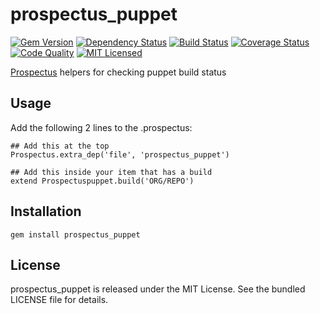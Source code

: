 prospectus_puppet
=========

[![Gem Version](https://img.shields.io/gem/v/prospectus_puppet.svg)](https://rubygems.org/gems/prospectus_puppet)
[![Dependency Status](https://img.shields.io/gemnasium/akerl/prospectus_puppet.svg)](https://gemnasium.com/akerl/prospectus_puppet)
[![Build Status](https://img.shields.io/circleci/project/akerl/prospectus_puppet.svg)](https://circleci.com/gh/akerl/prospectus_puppet)
[![Coverage Status](https://img.shields.io/codecov/c/github/akerl/prospectus_puppet.svg)](https://codecov.io/github/akerl/prospectus_puppet)
[![Code Quality](https://img.shields.io/codacy/c5623564a4034ece993510d28edb19de.svg)](https://www.codacy.com/app/akerl/prospectus_puppet)
[![MIT Licensed](https://img.shields.io/badge/license-MIT-green.svg)](https://tldrlegal.com/license/mit-license)

[Prospectus](https://github.com/akerl/prospectus) helpers for checking puppet build status

## Usage

Add the following 2 lines to the .prospectus:

```
## Add this at the top
Prospectus.extra_dep('file', 'prospectus_puppet')

## Add this inside your item that has a build
extend Prospectuspuppet.build('ORG/REPO')
```

## Installation

    gem install prospectus_puppet

## License

prospectus_puppet is released under the MIT License. See the bundled LICENSE file for details.

